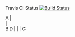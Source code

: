 Travis CI Status [![Build Status](https://travis-ci.org/jangroth/git-cv.svg?branch=master)](https://www.travis-ci.org/jangroth/git-cv)

A
|\
| \
B  D
|  |
|
C